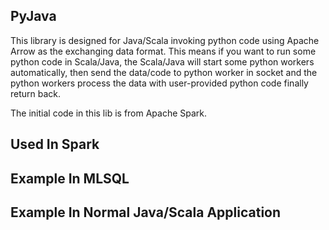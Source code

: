 ## PyJava 

This library is designed for Java/Scala invoking python code using Apache 
Arrow as the exchanging data format. This means if you want to run some python code 
in Scala/Java, the Scala/Java will start some python workers automatically,
then send the data/code to python worker in socket and the python workers process the data with user-provided python code 
finally return back. 

The initial code in this lib is from Apache Spark.


## Used In Spark

## Example In MLSQL

## Example In Normal Java/Scala Application

